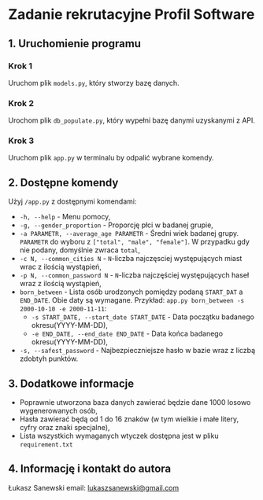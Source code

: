 # Zadanie rekrutacyjne Profil Software
## 1. Uruchomienie programu
### Krok 1
Uruchom plik `models.py`, który stworzy bazę danych.
### Krok 2
Urochom plik `db_populate.py`, który wypełni bazę danymi uzyskanymi z API.
### Krok 3
Uruchom plik `app.py` w terminalu by odpalić wybrane komendy.
## 2. Dostępne komendy
Użyj `/app.py` z dostępnymi komendami:
- `-h, --help` - Menu pomocy,
- `-g, --gender_proportion` - Proporcję płci w badanej grupie,
- `-a PARAMETR, --average_age PARAMETR` - Średni wiek badanej grupy. `PARAMETR` do wyboru z `["total", "male", "female"]`. W przypadku gdy nie podany, domyślnie zwraca `total`,
- `-c N, --common_cities N` - `N`-liczba najczęsciej występujących miast wrac z ilością wystąpień,
- `-p N, --common_password N` - `N`-liczba najczęściej występujących haseł wraz z ilością wystąpień,
- `born_between` - Lista osób urodzonych pomiędzy podaną `START_DAT` a `END_DATE`. Obie daty są wymagane. 
    Przykład: `app.py born_between -s 2000-10-10 -e 2000-11-11`:
    - `-s START_DATE, --start_date START_DATE` - Data początku badanego okresu(YYYY-MM-DD),
    - `-e END_DATE, --end_date END_DATE` - Data końca badanego okresu(YYYY-MM-DD),
- `-s, --safest_password` - Najbezpieczniejsze hasło w bazie wraz z liczbą zdobtyh punktów.
## 3. Dodatkowe informacje
- Poprawnie utworzona baza danych zawierać będzie dane 1000 losowo wygenerowanych osób,
- Hasła zawierać będą od 1 do 16 znaków (w tym wielkie i małe litery, cyfry oraz znaki specjalne),
- Lista wszystkich wymaganych wtyczek dostępna jest w pliku `requirement.txt`
## 4. Informację i kontakt do autora
Łukasz Sanewski email: lukaszsanewski@gmail.com
